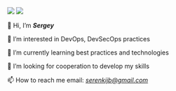 <img src="https://media1.giphy.com/media/du3J3cXyzhj75IOgvA/200.webp?cid=ecf05e474ycjfkuf15p9225tesjdkty44ad3b3ojsbp9r2pz&rid=200.webp&ct=g">
<img src=https://media1.giphy.com/media/bGgsc5mWoryfgKBx1u/200w.webp?cid=ecf05e47anyioo74xto8cmua19wxeu6ze28nh4wpk6sk71kx&rid=200w.webp&ct=g>

👋 Hi, I’m ___Sergey___

👀 I’m interested in DevOps, DevSecOps practices

🌱 I’m currently learning best practices and technologies

💞️ I’m looking for cooperation to develop my skills

📫 How to reach me email: *serenkijb@gmail.com*

<!---
Canislupus1980/Canislupus1980 is a ✨ special ✨ repository because its `README.md` (this file) appears on your GitHub profile.
You can click the Preview link to take a look at your changes.
--->
